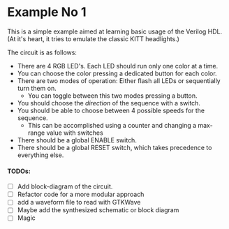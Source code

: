 Example No 1
============

This is a simple example aimed at learning basic usage of the Verilog HDL.
(At it's heart, it tries to emulate the classic KITT headlights.)

The circuit is as follows:
- There are 4 RGB LED's. Each LED should run only one color at a time.
- You can choose the color pressing a dedicated button for each color.
- There are two modes of operation: Either flash all LEDs or sequentially turn them on.
	+ You can toggle between this two modes pressing a button.
- You should choose the *direction* of the sequence with a switch.
- You should be able to choose between 4 possible speeds for the sequence.
	+ This can be accomplished using a counter and changing a max-range value with switches
- There should be a global ENABLE switch.
- There should be a global RESET switch, which takes precedence to everything else.


#### TODOs:
- [ ] Add block-diagram of the circuit.
- [ ] Refactor code for a more modular approach
- [ ] add a waveform file to read with GTKWave
- [ ] Maybe add the synthesized schematic or block diagram
- [ ] Magic
